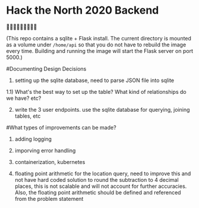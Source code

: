 # Hack the North 2020 Backend

:rice_cracker::rice_cracker::rice_cracker::rice_cracker::rice_cracker::rice_cracker::rice_cracker::rice_cracker::rice_cracker:

(This repo contains a sqlite + Flask install. The current directory is mounted as a volume under `/home/api` so that you do not have to rebuild the image every time. Building and running the image will start the Flask server on port 5000.)

#Documenting Design Decisions

1. setting up the sqlite database, need to parse JSON file into sqlite

1.1) What's the best way to set up the table? What kind of relationships do we have? etc?

2. write the 3 user endpoints. use the sqlite database for querying, joining tables, etc

#What types of improvements can be made?

1. adding logging

2. imporving error handling

3. containerization, kubernetes

4. floating point arithmetic for the location query, need to improve this and not have hard coded solution to round the subtraction to 4 decimal places, this is not scalable and will not account for further accuracies. Also, the floating point arithmetic should be defined and referenced from the problem statement
